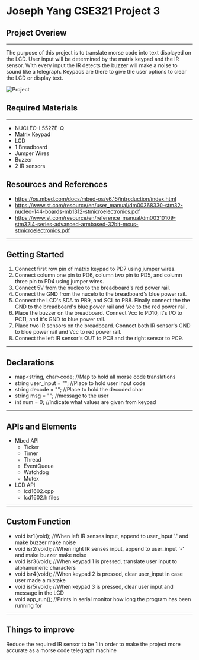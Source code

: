 # Joseph Yang CSE321 Project 3

## Project Overiew

---

The purpose of this project is to translate morse code into text displayed on the LCD. User input will be determined by the matrix keypad and the IR sensor. With every input the IR detects the buzzer will make a noise to sound like a telegraph. Keypads are there to give the user options to clear the LCD or display text.

![Project](morse-code.PNG)

## Required Materials

---

- NUCLEO-L552ZE-Q
- Matrix Keypad
- LCD
- 1 Breadboard
- Jumper Wires
- Buzzer
- 2 IR sensors

## Resources and References

- https://os.mbed.com/docs/mbed-os/v6.15/introduction/index.html
- https://www.st.com/resource/en/user_manual/dm00368330-stm32-nucleo-144-boards-mb1312-stmicroelectronics.pdf
- https://www.st.com/resource/en/reference_manual/dm00310109-stm32l4-series-advanced-armbased-32bit-mcus-stmicroelectronics.pdf

---

## Getting Started

1. Connect first row pin of matrix keypad to PD7 using jumper wires.
2. Connect column one pin to PD6, column two pin to PD5, and column three pin to PD4 using jumper wires.
3. Connect 5V from the nucleo to the breadboard's red power rail.
4. Connect the GND from the nucelo to the breadboard's blue power rail.
5. Connect the LCD's SDA to PB9, and SCL to PB8. Finally connect the the GND to the breadboard's blue power rail and Vcc to the red power rail.
6. Place the buzzer on the breadboard. Connect Vcc to PD10, it's I/O to PC11, and it's GND to blue power rail.
7. Place two IR sensors on the breadboard. Connect both IR sensor's GND to blue power rail and Vcc to red power rail.
8. Connect the left IR sensor's OUT to PC8 and the right sensor to PC9.

---

## Declarations

- map<string, char>code; //Map to hold all morse code translations
- string user_input = ""; //Place to hold user input code
- string decode = ""; //Place to hold the decoded char
- string msg = ""; //message to the user
- int num = 0; //Indicate what values are given from keypad

---

## APIs and Elements

- Mbed API
  - Ticker
  - Timer
  - Thread
  - EventQueue
  - Watchdog
  - Mutex
- LCD API
  - lcd1602.cpp
  - lcd1602.h files

---

## Custom Function

- void isr1(void); //When left IR senses input, append to user_input '.' and make buzzer make noise
- void isr2(void); //When right IR senses input, append to user_input '-' and make buzzer make noise
- void isr3(void); //When keypad 1 is pressed, translate user input to alphanumeric characters
- void isr4(void); //When keypad 2 is pressed, clear user_input in case user made a mistake
- void isr5(void); //When keypad 3 is pressed, clear user input and message in the LCD
- void app_run(); //Prints in serial monitor how long the program has been running for

---

## Things to improve

Reduce the required IR sensor to be 1 in order to make the project more accurate as a morse code telegraph machine
